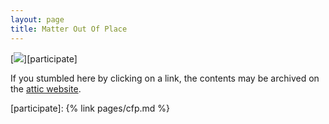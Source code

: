 ```yaml
---
layout: page
title: Matter Out Of Place
---
```


[![]({{site.baseurl}}/assets/images/404.jpg)][participate]

If you stumbled here by clicking on a link, the contents may be
archived on the [attic website](https://attic.hillhacks.in "the attic holds an archive of the old hillhacks wiki").

<script>
var anchor = document.querySelector('a[href="https://attic.hillhacks.in"');
anchor.setAttribute('href', 'https://attic.hillhacks.in' + document.location.pathname);
</script>

[participate]: {% link pages/cfp.md %}